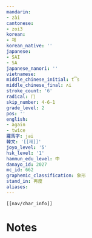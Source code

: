 ```yaml
---
mandarin:
- zài
cantonese:
- zoi3
korean:
- 재
korean_native: ''
japanese:
- SAI
- SA
japanese_nanori: ''
vietnamese:
middle_chinese_initial: t͡s
middle_chinese_final: ʌi
stroke_count: '6'
radical: 冂
skip_number: 4-6-1
grade_level: 2
pos: ''
english:
- again
- twice
羅馬字: jai
韓文: '[[재]]'
joyo_level: '5'
hsk_level: '1'
hanmun_edu_level: 中
danayo_id: 2027
mc_id: 662
graphemic_classification: 象形
stand_in: 再度
aliases:
---
```

```meta-bind-embed
[[nav/char_info]]
```

# Notes
